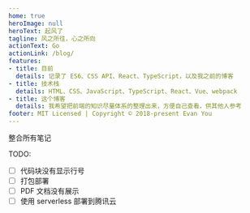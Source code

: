 ```yaml
---
home: true
heroImage: null
heroText: 起风了
tagline: 风之所往，心之所向
actionText: Go
actionLink: /blog/
features:
- title: 目前
  details: 记录了 ES6、CSS API、React、TypeScript，以及我之前的博客
- title: 技术栈
  details: HTML、CSS、JavaScript、TypeScript、React、Vue、webpack
- title: 这个博客
  details: 我希望把前端的知识尽量体系的整理出来，方便自己查看，供其他人参考
footer: MIT Licensed | Copyright © 2018-present Evan You
---
```


整合所有笔记

TODO:
- [ ] 代码块没有显示行号
- [ ] 打包部署
- [ ] PDF 文档没有展示
- [ ] 使用 serverless 部署到腾讯云